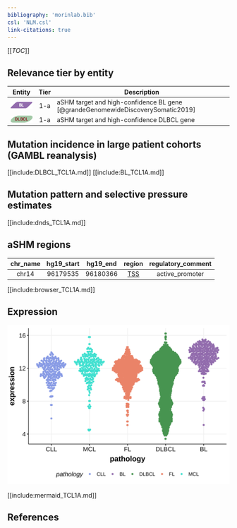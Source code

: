 ```yaml
---
bibliography: 'morinlab.bib'
csl: 'NLM.csl'
link-citations: true
---
```

[[_TOC_]]


## Relevance tier by entity

|Entity|Tier|Description                              |
|:------:|:----:|-----------------------------------------|
|![BL](images/icons/BL_tier1.png)    |1-a | aSHM target and high-confidence BL gene   [@grandeGenomewideDiscoverySomatic2019]|
|![DLBCL](images/icons/DLBCL_tier2.png) |1-a | aSHM target and high-confidence DLBCL gene|


## Mutation incidence in large patient cohorts (GAMBL reanalysis)

[[include:DLBCL_TCL1A.md]]
[[include:BL_TCL1A.md]]

## Mutation pattern and selective pressure estimates

[[include:dnds_TCL1A.md]]

## aSHM regions

|chr_name|hg19_start|hg19_end|region                                                                                    |regulatory_comment|
|:--------:|:----------:|:--------:|:------------------------------------------------------------------------------------------:|:------------------:|
|chr14   |96179535  |96180366|[TSS](https://genome.ucsc.edu/s/rdmorin/GAMBL%20hg19?position=chr14%3A96179535%2D96180366)|active_promoter   |



[[include:browser_TCL1A.md]]

## Expression
![](images/gene_expression/TCL1A_by_pathology.svg)

[[include:mermaid_TCL1A.md]]

## References

<!-- ORIGIN: grandeGenomewideDiscoverySomatic2019 -->
<!-- BL: grandeGenomewideDiscoverySomatic2019 -->
